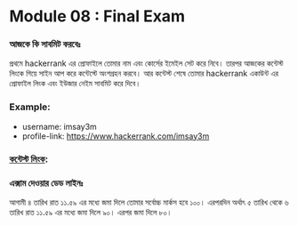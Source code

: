 # Module 08 : Final Exam

### আজকে কি সাবমিট করবেঃ

প্রথমে hackerrank এর প্রোফাইলে তোমার নাম এবং কোর্সের ইমেইল সেট করে নিবে। তারপর আজকের কন্টেস্ট লিংকে গিয়ে সাইন আপ করে কন্টেস্টে অংশগ্রহন করবে। আর কন্টেস্ট শেষে তোমার hackerrank একাউন্ট এর প্রোফাইল লিংক এবং ইউজার নেইম সাবমিট করে দিবে।


### Example:
- username: imsay3m
- profile-link: https://www.hackerrank.com/imsay3m


### [কন্টেস্ট লিংক](https://www.hackerrank.com/contests/final-exam-a-introduction-to-c-for-dsa-a-batch-03/challenges):


### এক্সাম দেওয়ার ডেড লাইনঃ 

আগামী ৪ তারিখ রাত ১১.৫৯ এর মধ্যে জমা দিলে তোমার সর্বোচ্চ মার্কস হবে ১০০। এরপরদিন অর্থাৎ ৫ তারিখ থেকে ৬ তারিখ রাত ১১.৫৯ এর মধ্যে জমা দিলে ৯০। এরপর জমা দিলে ৮০।